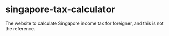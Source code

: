 # singapore-tax-calculator
The website to calculate Singapore income tax for foreigner, and this is not the reference.
